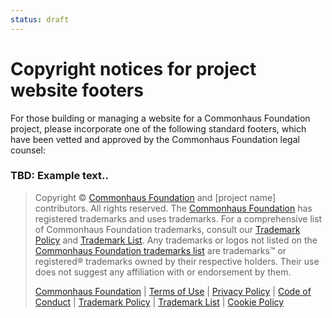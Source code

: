 ```yaml
---
status: draft
---
```

# Copyright notices for project website footers

For those building or managing a website for a Commonhaus Foundation project, please incorporate one of the following standard footers, which have been vetted and approved by the Commonhaus Foundation legal counsel:

### TBD: Example text.. 

> Copyright © [Commonhaus Foundation](https://website) and [project name] contributors. All rights reserved. The [Commonhaus Foundation](https://website) has registered trademarks and uses trademarks. For a comprehensive list of Commonhaus Foundation trademarks, consult our [Trademark Policy](https://trademark-policy.website/) and [Trademark List](https://trademark-list.website/). Any trademarks or logos not listed on the [Commonhaus Foundation trademarks list](https://trademark-list.website) are trademarks™ or registered® trademarks owned by their respective holders. Their use does not suggest any affiliation with or endorsement by them.
>
> [Commonhaus Foundation](https://website/) | [Terms of Use](https://terms-of-use.website/) | [Privacy Policy](https://privacy-policy.website/) | [Code of Conduct](https://code-of-conduct.website) | [Trademark Policy](https://trademark-policy.website/) | [Trademark List](https://trademark-list.website/) | [Cookie Policy](https://www.linuxfoundation.org/cookies/)

